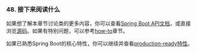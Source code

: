 ### 48. 接下来阅读什么

如果想了解本章节讨论类的更多内容，你可以查看[Spring Boot API文档](https://docs.spring.io/spring-boot/docs/2.0.0.RELEASE/api)，或直接浏览[源码](https://github.com/spring-projects/spring-boot/tree/v2.0.0.RELEASE)。如果有特别问题，可以参考[how-to](https://docs.spring.io/spring-boot/docs/2.0.0.RELEASE/reference/htmlsingle/#howto)章节。

如果已熟悉Spring Boot的核心特性，你可以继续并查看[production-ready特性](https://docs.spring.io/spring-boot/docs/2.0.0.RELEASE/reference/htmlsingle/#production-ready)。
